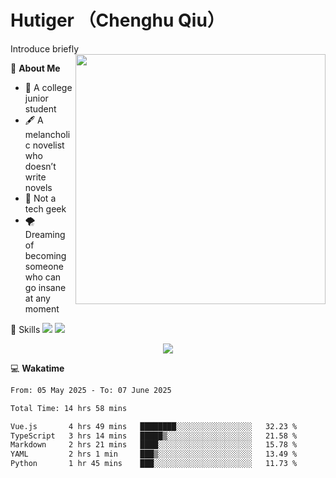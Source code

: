 # Hutiger （Chenghu Qiu）
Introduce briefly
<a href="#">
<img align="right" width="400" src="https://github-readme-stats-tau-lilac-25.vercel.app/api/top-langs/?username=hutiger9&layout=compact&langs_count=8&theme=transparent" />
</a>

💭 **About Me**

- 🏫 A college junior student
- 🖋️ A melancholic novelist who doesn’t write novels
- 🚫 Not a tech geek
- 🌪️ Dreaming of becoming someone who can go insane at any moment


🚀 Skills
![](https://img.shields.io/badge/-python-3e74a2?style=for-the-badge&logo=Python&logoColor=fff)
![](https://img.shields.io/badge/-pytorch-ee4c2c?style=for-the-badge&logo=PyTorch&logoColor=fff)

</p>
    <p align="center">
    <img src="https://profile-counter.glitch.me/{hutiger9}/count.svg" />
</p>


💻 **Wakatime**

<!--START_SECTION:waka-->

```txt
From: 05 May 2025 - To: 07 June 2025

Total Time: 14 hrs 58 mins

Vue.js       4 hrs 49 mins   ████████░░░░░░░░░░░░░░░░░   32.23 %
TypeScript   3 hrs 14 mins   █████▒░░░░░░░░░░░░░░░░░░░   21.58 %
Markdown     2 hrs 21 mins   ████░░░░░░░░░░░░░░░░░░░░░   15.78 %
YAML         2 hrs 1 min     ███▒░░░░░░░░░░░░░░░░░░░░░   13.49 %
Python       1 hr 45 mins    ███░░░░░░░░░░░░░░░░░░░░░░   11.73 %
```

<!--END_SECTION:waka-->
